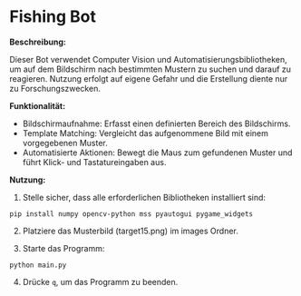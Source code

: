 # Fishing Bot
**Beschreibung:**

Dieser Bot verwendet Computer Vision und Automatisierungsbibliotheken, um auf dem Bildschirm nach bestimmten Mustern zu suchen und darauf zu reagieren. Nutzung erfolgt auf eigene Gefahr und die Erstellung diente nur zu Forschungszwecken.

**Funktionalität:**

- Bildschirmaufnahme: Erfasst einen definierten Bereich des Bildschirms.
- Template Matching: Vergleicht das aufgenommene Bild mit einem vorgegebenen Muster.
- Automatisierte Aktionen: Bewegt die Maus zum gefundenen Muster und führt Klick- und Tastatureingaben aus.

**Nutzung:**

1. Stelle sicher, dass alle erforderlichen Bibliotheken installiert sind:

``pip install numpy opencv-python mss pyautogui pygame_widgets``

2. Platziere das Musterbild (target15.png) im images Ordner.

3. Starte das Programm:

`python main.py`

4. Drücke `q`, um das Programm zu beenden.
